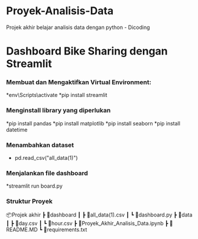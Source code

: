 # Proyek-Analisis-Data
Projek akhir belajar analisis data dengan python - Dicoding

# Dashboard Bike Sharing dengan Streamlit
### Membuat dan Mengaktifkan Virtual Environment:
*env\Scripts\activate
*pip install streamlit

### Menginstall library yang diperlukan
*pip install pandas
*pip install matplotlib
*pip install seaborn
*pip install datetime

### Menambahkan dataset
- pd.read_csv("all_data(1)")

### Menjalankan file dashboard
*streamlit run board.py

### Struktur Proyek
📦Projek akhir
 ┣ 📂dashboard
 ┃ ┣ 📜all_data(1).csv
 ┃ ┗ 📜dashboard.py
 ┣ 📂data
 ┃ ┣ 📜day.csv
 ┃ ┗ 📜hour.csv
 ┣ 📜Proyek_Akhir_Analisis_Data.ipynb
 ┣ 📜README.MD
 ┗ 📜requirements.txt
